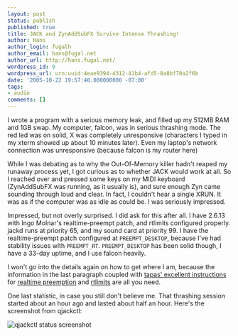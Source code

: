 ```yaml
---
layout: post
status: publish
published: true
title: JACK and ZynAddSubFX Survive Intense Thrashing!
author: Hans
author_login: fugalh
author_email: hans@fugal.net
author_url: http://hans.fugal.net/
wordpress_id: 9
wordpress_url: urn:uuid:4eae9394-4312-41b4-afd5-8a8bf70a2f6b
date: '2005-10-22 19:57:40.000000000 -07:00'
tags:
- audio
comments: []
---
```

<p>I wrote a program with a serious memory leak, and filled up my 512MB RAM and
1GB swap. My computer, falcon, was in serious thrashing mode. The red led was
on solid, X was completely unresponsive (characters I typed in my xterm showed
up about 10 minutes later).  Even my laptop's network connection was
unresponsive (because falcon is my router here)</p>

<p>While I was debating as to why the Out-Of-Memory killer hadn't reaped my
runaway process yet, I got curious as to whether JACK would work at all. So I
reached over and pressed some keys on my MIDI keyboard (ZynAddSubFX was
running, as it usually is), and sure enough Zyn came sounding through loud and
clear. In fact, I couldn't hear a single XRUN. It was as if the computer was as
idle as could be. I was seriously impressed.</p>

<p>Impressed, but not overly surprised. I did ask for this after all. I have
2.6.13 with Ingo Molnar's realtime-preempt patch, and rtlimits configured
properly. jackd runs at priority 65, and my sound card at priority 99. I have
the realtime-preempt patch configured at <code>PREEMPT_DESKTOP</code>, because I've had
stability issues with <code>PREEMPT_RT</code>. <code>PREEMPT_DESKTOP</code> has been solid though, I
have a 33-day uptime, and I use falcon heavily.</p>

<p>I won't go into the details again on how to get where I am, because the
information in the last paragraph coupled with <a href="http://tapas.affenbande.org/">tapas' excellent
instructions</a> for <a href="http://tapas.affenbande.org/?page_id=6">realtime
preemption</a> and
<a href="http://tapas.affenbande.org/?page_id=22">rtlimits</a> are all you need. </p>

<p>One last statistic, in case you still don't believe me. That thrashing session
started about an hour ago and lasted about half an hour. Here's the screenshot
from qjackctl: </p>

<p><img src="http://hans.fugal.net/images/qjackctl_after_thrash.png" alt="qjackctl status screenshot"/></p>
